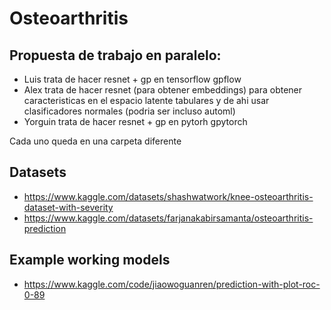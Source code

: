 # Osteoarthritis


## Propuesta de trabajo en paralelo:

- Luis trata de hacer resnet + gp en tensorflow gpflow
- Alex trata de hacer resnet (para obtener embeddings) para obtener caracteristicas en el espacio latente tabulares y de ahi usar clasificadores normales (podria ser incluso automl)
- Yorguin trata de hacer resnet + gp en pytorh gpytorch

Cada uno queda en una carpeta diferente

## Datasets

- https://www.kaggle.com/datasets/shashwatwork/knee-osteoarthritis-dataset-with-severity
- https://www.kaggle.com/datasets/farjanakabirsamanta/osteoarthritis-prediction

## Example working models

- https://www.kaggle.com/code/jiaowoguanren/prediction-with-plot-roc-0-89